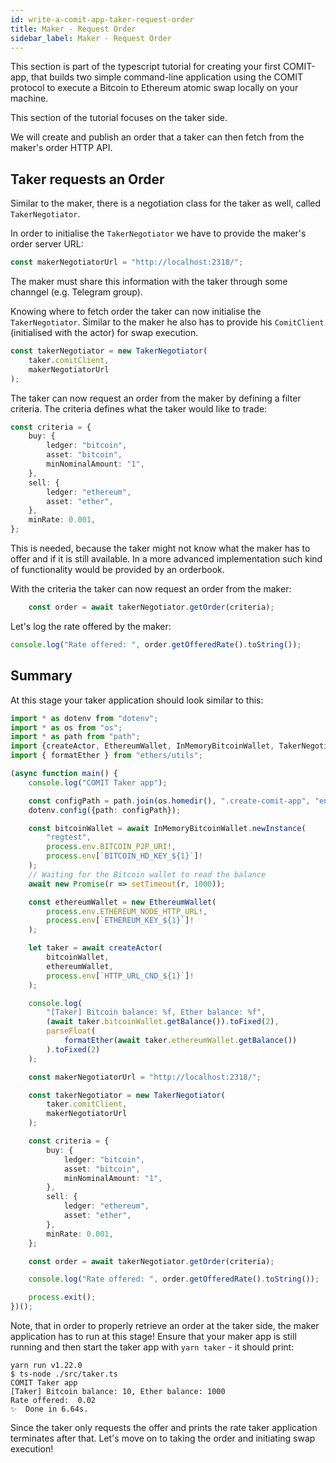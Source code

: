 ```yaml
---
id: write-a-comit-app-taker-request-order
title: Maker - Request Order
sidebar_label: Maker - Request Order
---
```


This section is part of the typescript tutorial for creating your first COMIT-app, that builds two simple command-line application using the COMIT protocol to execute a Bitcoin to Ethereum atomic swap locally on your machine.

This section of the tutorial focuses on the taker side.

We will create and publish an order that a taker can then fetch from the maker's order HTTP API.

## Taker requests an Order

Similar to the maker, there is a negotiation class for the taker as well, called `TakerNegotiator`.

In order to initialise the `TakerNegotiator` we have to provide the maker's order server URL:

```typescript
const makerNegotiatorUrl = "http://localhost:2318/";
```

The maker must share this information with the taker through some channgel (e.g. Telegram group).

Knowing where to fetch order the taker can now initialise the `TakerNegotiator`.
Similar to the maker he also has to provide his `ComitClient` (initialised with the actor) for swap execution.

```typescript
const takerNegotiator = new TakerNegotiator(
    taker.comitClient,
    makerNegotiatorUrl
);
```

The taker can now request an order from the maker by defining a filter criteria.
The criteria defines what the taker would like to trade:

```typescript
const criteria = {
    buy: {
        ledger: "bitcoin",
        asset: "bitcoin",
        minNominalAmount: "1",
    },
    sell: {
        ledger: "ethereum",
        asset: "ether",
    },
    minRate: 0.001,
};
```

This is needed, because the taker might not know what the maker has to offer and if it is still available.
In a more advanced implementation such kind of functionality would be provided by an orderbook.

With the criteria the taker can now request an order from the maker:

```typescript
    const order = await takerNegotiator.getOrder(criteria);
```

Let's log the rate offered by the maker:

```typescript
console.log("Rate offered: ", order.getOfferedRate().toString());
```

## Summary

At this stage your taker application should look similar to this:

```typescript
import * as dotenv from "dotenv";
import * as os from "os";
import * as path from "path";
import {createActor, EthereumWallet, InMemoryBitcoinWallet, TakerNegotiator} from "comit-sdk";
import { formatEther } from "ethers/utils";

(async function main() {
    console.log("COMIT Taker app");

    const configPath = path.join(os.homedir(), ".create-comit-app", "env");
    dotenv.config({path: configPath});

    const bitcoinWallet = await InMemoryBitcoinWallet.newInstance(
        "regtest",
        process.env.BITCOIN_P2P_URI!,
        process.env[`BITCOIN_HD_KEY_${1}`]!
    );
    // Waiting for the Bitcoin wallet to read the balance
    await new Promise(r => setTimeout(r, 1000));

    const ethereumWallet = new EthereumWallet(
        process.env.ETHEREUM_NODE_HTTP_URL!,
        process.env[`ETHEREUM_KEY_${1}`]!
    );

    let taker = await createActor(
        bitcoinWallet,
        ethereumWallet,
        process.env[`HTTP_URL_CND_${1}`]!
    );

    console.log(
        "[Taker] Bitcoin balance: %f, Ether balance: %f",
        (await taker.bitcoinWallet.getBalance()).toFixed(2),
        parseFloat(
            formatEther(await taker.ethereumWallet.getBalance())
        ).toFixed(2)
    );

    const makerNegotiatorUrl = "http://localhost:2318/";

    const takerNegotiator = new TakerNegotiator(
        taker.comitClient,
        makerNegotiatorUrl
    );

    const criteria = {
        buy: {
            ledger: "bitcoin",
            asset: "bitcoin",
            minNominalAmount: "1",
        },
        sell: {
            ledger: "ethereum",
            asset: "ether",
        },
        minRate: 0.001,
    };

    const order = await takerNegotiator.getOrder(criteria);

    console.log("Rate offered: ", order.getOfferedRate().toString());

    process.exit();
})();

```

Note, that in order to properly retrieve an order at the taker side, the maker application has to run at this stage!
Ensure that your maker app is still running and then start the taker app with `yarn taker` - it should print:


```
yarn run v1.22.0
$ ts-node ./src/taker.ts
COMIT Taker app
[Taker] Bitcoin balance: 10, Ether balance: 1000
Rate offered:  0.02
✨  Done in 6.64s.
```

Since the taker only requests the offer and prints the rate taker application terminates after that.
Let's move on to taking the order and initiating swap execution!
